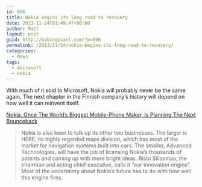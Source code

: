 ```yaml
---
id: 896
title: Nokia begins its long road to recovery
date: 2013-11-24T01:49:47+00:00
author: Matt
layout: post
guid: http://bakingpixel.com/?p=896
permalink: /2013/11/24/nokia-begins-its-long-road-to-recovery/
categories:
  - News
tags:
  - microsoft
  - nokia
---
```

With much of it sold to Microsoft, Nokia will probably never be the same again. The next chapter in the Finnish company&#8217;s history will depend on how well it can reinvent itself.

[Nokia, Once The World&#8217;s Biggest Mobile-Phone Maker, Is Planning The Next Bounceback](http://www.businessinsider.com/nokia-once-the-worlds-biggest-mobile-phone-maker-is-planning-the-next-bounceback-2013-11)

> Nokia is also keen to talk up its other two businesses. The larger is HERE, its highly regarded maps division, which has most of the market for navigation systems built into cars. The smaller, Advanced Technologies, will have the job of licensing Nokia’s thousands of patents and coming up with more bright ideas. Risto Siilasmaa, the chairman and acting chief executive, calls it “our innovation engine”. Most of the uncertainty about Nokia’s future has to do with how well this engine fires.